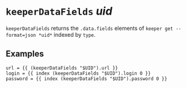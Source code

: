 # `keeperDataFields` *uid*

`keeperDataFields` returns the `.data.fields` elements of `keeper get
--format=json *uid*` indexed by `type`.

## Examples

```
url = {{ (keeperDataFields "$UID").url }}
login = {{ index (keeperDataFields "$UID").login 0 }}
password = {{ index (keeperDataFields "$UID").password 0 }}
```
